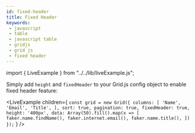 ```yaml
---
id: fixed-header
title: Fixed Header 
keywords:
 - javascript
 - table
 - javascript table
 - gridjs
 - grid js
 - fixed header
---
```


import { LiveExample } from "../../lib/liveExample.js";

Simply add `height` and `fixedHeader` to your Grid.js config object to enable fixed header feature:

<LiveExample children={
`
const grid = new Grid({
  columns: [
      'Name',
      'Email',
      'Title',
   ],
  sort: true,
  pagination: true,
  fixedHeader: true,
  height: '400px',
  data: Array(50).fill().map(x => [
    faker.name.findName(),
    faker.internet.email(),
    faker.name.title(),
  ])
});
`
} />

<br/>
